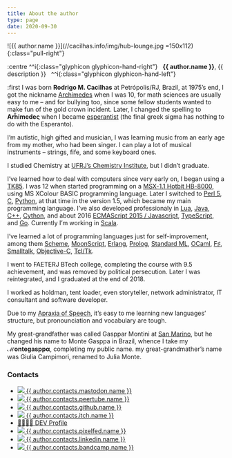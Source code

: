 ```yaml
---
title: About the author
type: page
date: 2020-09-30
---
```

[Apraxia of Speech]: https://www.chop.edu/conditions-diseases/childhood-apraxia-speech
[Archimedes]: https://en.wikipedia.org/wiki/Archimedes
[C]: http://www.open-std.org/jtc1/sc22/wg14/
[C++]: http://www.cplusplus.com/
[Cython]: http://cython.org/
[ECMAScript 2015 / Javascript]: http://es6-features.org/
[Erlang]: http://www.erlang.org/
[esperantist]: http://www.esperantio.net/
[F♯]: http://fsharp.org/
[Go]: https://golang.org/
[Java]: https://www.oracle.com/java/
[Lua]: http://www.lua.org/
[MoonScript]: http://moonscript.org/
[MSX-1.1 Hotbit HB-8000]: http://www.mci.org.br/micro/outros/hotbit.html
[Objective-C]: https://developer.apple.com/library/mac/documentation/Cocoa/Conceptual/ProgrammingWithObjectiveC/Introduction/Introduction.html
[OCaml]: https://ocaml.org/
[Perl 5]: https://www.perl.org/
[Prolog]: http://www.swi-prolog.org/
[Python]: https://www.python.org/
[San Marino]: https://en.wikipedia.org/wiki/San_Marino
[Scala]: https://www.scala-lang.org/
[Scheme]: http://racket-lang.org/
[Smalltalk]: http://www.cincomsmalltalk.com/main/
[Standard ML]: http://sml-family.org/
[Tcl/Tk]: http://tcl.tk/
[TK85]: http://www.mci.org.br/micro/microdigital/tk85.html
[TypeScript]: https://www.typescriptlang.org/
[UFRJ’s Chemistry Institute]: https://www.iq.ufrj.br/

![{{ author.name }}](//cacilhas.info/img/hub-lounge.jpg =150x112){:class="pull-right"}

:centre
  ^^i{:class="glyphicon glyphicon-hand-right"}
  &nbsp;&nbsp;**{{ author.name }}**, {{ description }}&nbsp;&nbsp;
  ^^i{:class="glyphicon glyphicon-hand-left"}
<br />

:first I was born **Rodrigo M. Cacilhas** at Petrópolis/RJ, Brazil, at 1975’s
end, I got the nickname [Archimedes][] when I was 10, for math sciences are
usually easy to me – and for bullying too, since some fellow students wanted
to make fun of the gold crown incident. Later, I changed the spelling to
**Arĥimedeς** when I became [esperantist][] (the final greek sigma has nothing
to do with the Esperanto).

I’m autistic, high gifted and musician, I was learning music from an early age
from my mother, who had been singer. I can play a lot of musical instruments –
strings, fife, and some keyboard ones.

I studied Chemistry at [UFRJ’s Chemistry Institute][], but I didn’t graduate.

I’ve learned how to deal with computers since very early on, I began using a
[TK85][]. I was 12 when started programming on a [MSX-1.1 Hotbit HB-8000][],
using MS XColour BASIC programming language.
Later I switched to [Perl 5][], [C][], [Python][], at that time in the version
1.5, which became my main programming language. I’ve also developed
professionaly in [Lua][], [Java][], [C++][], [Cython][], and about 2016
[ECMAScript 2015 / Javascript][], [TypeScript][], and [Go][]. Currently I’m
working in [Scala][].

I’ve learned a lot of programming languages just for self-improvement, among
them [Scheme][], [MoonScript][], [Erlang][], [Prolog][], [Standard ML][],
[OCaml][], [F♯][], [Smalltalk][], [Objective-C][], [Tcl/Tk][].

I went to FAETERJ BTech college, completing the course with 9.5 achievement, and
was removed by political persecution. Later I was reintegrated, and I graduated
at the end of 2018.

I worked as holdman, tent loader, even storyteller, network administrator, IT
consultant and software developer.

Due to my [Apraxia of Speech][], it’s easy to me learning new languages’
structure, but pronounciation and vocabulary are tough.

My great-grandfather was called Gasppar Montini at [San Marino][], but he
changed his name to Monte Gasppa in Brazil, whence I take my **ℳontegasppα**,
completing my public name. my great-grandmather’s name was Giulia Campimori,
renamed to Julia Monte.

### Contacts

- <a rel="me" href="{{{ author.contacts.mastodon.url }}}">
    <img src="{{{author.contacts.mastodon.image.source}}}"
      width="{{{author.contacts.mastodon.image.style.width}}}"
      height="{{{author.contacts.mastodon.image.style.height}}}"
    />
    {{ author.contacts.mastodon.name }}
  </a>
- <a rel="me" href="{{{ author.contacts.peertube.url }}}">
    <img src="{{{author.contacts.peertube.image.source}}}"
      width="{{{author.contacts.peertube.image.style.width}}}"
      height="{{{author.contacts.peertube.image.style.height}}}"
    />
    {{ author.contacts.peertube.name }}
  </a>
- <a href="{{{ author.contacts.github.url }}}">
    <img src="{{{author.contacts.github.image.source}}}"
      width="{{{author.contacts.github.image.style.width}}}"
      height="{{{author.contacts.github.image.style.height}}}"
    />
    {{ author.contacts.github.name }}
  </a>
- <a href="{{{ author.contacts.itch.url }}}">
    <img src="{{{author.contacts.itch.image.source}}}"
      width="{{{author.contacts.itch.image.style.width}}}"
      height="{{{author.contacts.itch.image.style.height}}}"
    />
    {{ author.contacts.itch.name }}
  </a>
- <a href="{{{ author.contacts.devto.url }}}">
  👩‍💻👨‍💻
  DEV Profile
  </a>
- <a rel="me" href="{{{ author.contacts.pixelfed.url }}}">
    <img src="{{{author.contacts.pixelfed.image.source}}}"
      width="{{{author.contacts.pixelfed.image.style.width}}}"
      height="{{{author.contacts.pixelfed.image.style.height}}}"
    />
    {{ author.contacts.pixelfed.name }}
  </a>
- <a href="{{{ author.contacts.linkedin.url }}}">
    <img src="{{{author.contacts.linkedin.image.source}}}"
      width="{{{author.contacts.linkedin.image.style.width}}}"
      height="{{{author.contacts.linkedin.image.style.height}}}"
    />
    {{ author.contacts.linkedin.name }}
  </a>
- <a href="{{{ author.contacts.bandcamp.url }}}">
    <img src="{{{author.contacts.bandcamp.image.source}}}"
      width="{{{author.contacts.bandcamp.image.style.width}}}"
      height="{{{author.contacts.bandcamp.image.style.height}}}"
    />
    {{ author.contacts.bandcamp.name }}
  </a>

